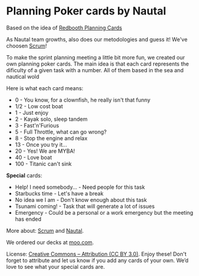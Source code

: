 # Planning Poker cards by Nautal
Based on the idea of [Redbooth Planning Cards](https://github.com/redbooth/scrum-poker-cards)

As Nautal team growths, also does our metodologies and guess it! We've choosen [Scrum](http://en.wikipedia.org/wiki/Scrum_%28software_development%29)!


To make the sprint planning meeting a little bit more fun, we created our own planning poker cards.
The main idea is that each card represents the dificulty of a given task with a number. All of them based in the sea and nautical wold

Here is what each card means:

- 0 - You know, for a clownfish, he really isn't that funny
- 1/2 - Low cost boat
- 1 - Just enjoy
- 2 - Kayak solo, sleep tandem
- 3 - Fast'n'Furious
- 5 - Full Throttle, what can go wrong?
- 8 - Stop the engine and relax
- 13 - Once you try it...
- 20 - Yes! We are MYBA!
- 40 - Love boat
- 100 - Titanic can't sink

**Special** cards:
- Help! I need somebody... - Need people for this task
- Starbucks time - Let's have a break
- No idea we I am - Don't know enough about this task
- Tsunami coming! - Task that will generate a lot of issues
- Emergency - Could be a personal or a work emergency but the meeting has ended


More about: [Scrum](http://en.wikipedia.org/wiki/Scrum_%28software_development%29) and [Nautal](https://www.nautal.com/). 

We ordered our decks at [moo.com](http://uk.moo.com/).

License: [Creative Commons – Attribution (CC BY 3.0)](https://creativecommons.org/licenses/by/3.0/us/). 
Enjoy these! Don't forget to attribute and let us know if you add any cards of your own. We’d love to see what your special cards are.